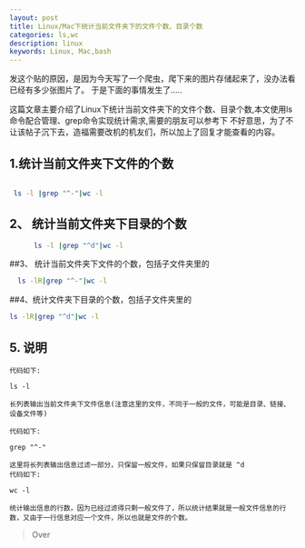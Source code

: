 ```yaml
---
layout: post
title: Linux/Mac下统计当前文件夹下的文件个数、目录个数
categories: ls,wc
description: linux
keywords: Linux, Mac,bash
---
```



发这个贴的原因，是因为今天写了一个爬虫，爬下来的图片存储起来了，没办法看已经有多少张图片了。
于是下面的事情发生了.....

这篇文章主要介绍了Linux下统计当前文件夹下的文件个数、目录个数,本文使用ls命令配合管理、grep命令实现统计需求,需要的朋友可以参考下
不好意思，为了不让该帖子沉下去，造福需要改机的机友们，所以加上了回复才能查看的内容。


## 1.统计当前文件夹下文件的个数
   ```bash
       
    ls -l |grep "^-"|wc -l
   ```
## 2、 统计当前文件夹下目录的个数
   ```bash
         ls -l |grep "^d"|wc -l
   ```
   
##3、 统计当前文件夹下文件的个数，包括子文件夹里的 
  ```bash
    ls -lR|grep "^-"|wc -l
   ```   
##4、统计文件夹下目录的个数，包括子文件夹里的
   ```bash
   ls -lR|grep "^d"|wc -l
   ```
## 5. 说明
  ```text
  代码如下:
  
  ls -l 
  
  长列表输出当前文件夹下文件信息(注意这里的文件，不同于一般的文件，可能是目录、链接、设备文件等)
   
  代码如下:
  
  grep "^-" 
  
  这里将长列表输出信息过滤一部分，只保留一般文件，如果只保留目录就是 ^d
  代码如下:
  
  wc -l 
  
  统计输出信息的行数，因为已经过滤得只剩一般文件了，所以统计结果就是一般文件信息的行数，又由于一行信息对应一个文件，所以也就是文件的个数。
  ```
      
>Over